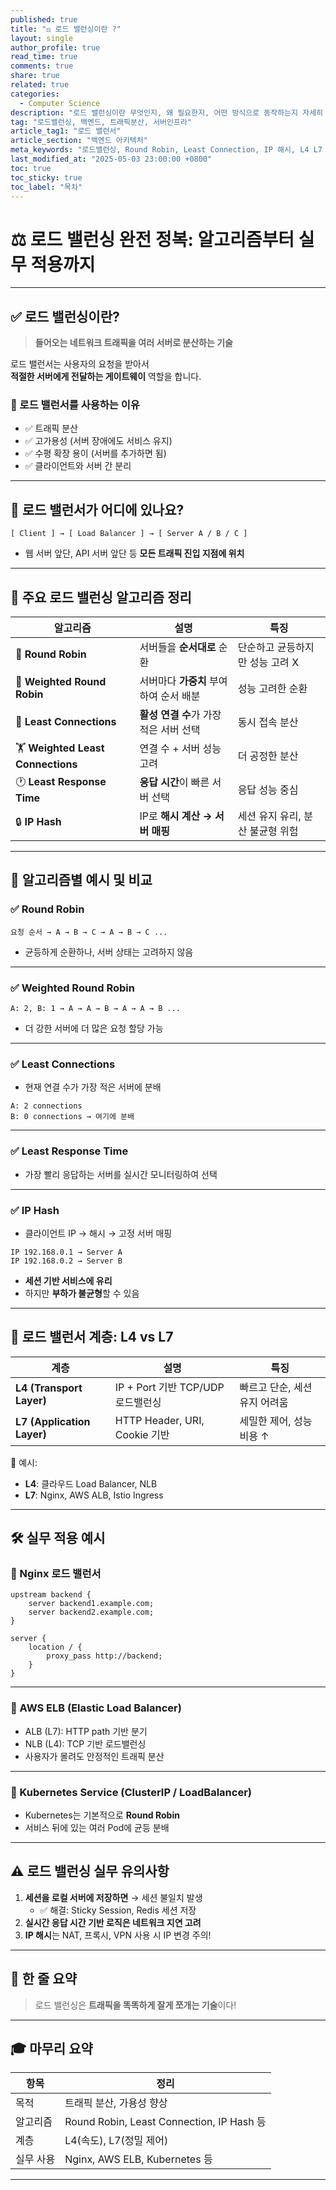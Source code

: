 ```yaml
---
published: true
title: "⚖️ 로드 밸런싱이란 ?"
layout: single
author_profile: true
read_time: true
comments: true
share: true
related: true
categories:
  - Computer Science
description: "로드 밸런싱이란 무엇인지, 왜 필요한지, 어떤 방식으로 동작하는지 자세히 알아봅니다. 백엔드 기본기 강화!"
tag: "로드밸런싱, 백엔드, 트래픽분산, 서버인프라"
article_tag1: "로드 밸런서"
article_section: "백엔드 아키텍처"
meta_keywords: "로드밸런싱, Round Robin, Least Connection, IP 해시, L4 L7 차이"
last_modified_at: "2025-05-03 23:00:00 +0800"
toc: true
toc_sticky: true
toc_label: "목차"
---
```


# ⚖️ 로드 밸런싱 완전 정복: 알고리즘부터 실무 적용까지

---

## ✅ 로드 밸런싱이란?

> **들어오는 네트워크 트래픽을 여러 서버로 분산하는 기술**

로드 밸런서는 사용자의 요청을 받아서  
**적절한 서버에게 전달하는 게이트웨이** 역할을 합니다.

### 📍 로드 밸런서를 사용하는 이유

- ✅ 트래픽 분산
- ✅ 고가용성 (서버 장애에도 서비스 유지)
- ✅ 수평 확장 용이 (서버를 추가하면 됨)
- ✅ 클라이언트와 서버 간 분리

---

## 🧠 로드 밸런서가 어디에 있나요?

```
[ Client ] → [ Load Balancer ] → [ Server A / B / C ]
```

- 웹 서버 앞단, API 서버 앞단 등 **모든 트래픽 진입 지점에 위치**

---

## 🧪 주요 로드 밸런싱 알고리즘 정리

| 알고리즘                          | 설명                                   | 특징                             |
| --------------------------------- | -------------------------------------- | -------------------------------- |
| 🎲 **Round Robin**                | 서버들을 **순서대로** 순환             | 단순하고 균등하지만 성능 고려 X  |
| 🎯 **Weighted Round Robin**       | 서버마다 **가중치** 부여하여 순서 배분 | 성능 고려한 순환                 |
| 🧮 **Least Connections**          | **활성 연결 수**가 가장 적은 서버 선택 | 동시 접속 분산                   |
| 🏋️ **Weighted Least Connections** | 연결 수 + 서버 성능 고려               | 더 공정한 분산                   |
| 🕐 **Least Response Time**        | **응답 시간**이 빠른 서버 선택         | 응답 성능 중심                   |
| 🔒 **IP Hash**                    | IP로 **해시 계산 → 서버 매핑**         | 세션 유지 유리, 분산 불균형 위험 |

---

## 🎯 알고리즘별 예시 및 비교

### ✅ Round Robin

```text
요청 순서 → A → B → C → A → B → C ...
```

- 균등하게 순환하나, 서버 상태는 고려하지 않음

---

### ✅ Weighted Round Robin

```text
A: 2, B: 1 → A → A → B → A → A → B ...
```

- 더 강한 서버에 더 많은 요청 할당 가능

---

### ✅ Least Connections

- 현재 연결 수가 가장 적은 서버에 분배

```text
A: 2 connections
B: 0 connections → 여기에 분배
```

---

### ✅ Least Response Time

- 가장 빨리 응답하는 서버를 실시간 모니터링하여 선택

---

### ✅ IP Hash

- 클라이언트 IP → 해시 → 고정 서버 매핑

```text
IP 192.168.0.1 → Server A
IP 192.168.0.2 → Server B
```

- **세션 기반 서비스에 유리**
- 하지만 **부하가 불균형**할 수 있음

---

## 🧱 로드 밸런서 계층: L4 vs L7

| 계층                       | 설명                              | 특징                          |
| -------------------------- | --------------------------------- | ----------------------------- |
| **L4 (Transport Layer)**   | IP + Port 기반 TCP/UDP 로드밸런싱 | 빠르고 단순, 세션 유지 어려움 |
| **L7 (Application Layer)** | HTTP Header, URI, Cookie 기반     | 세밀한 제어, 성능 비용 ↑      |

📌 예시:

- **L4**: 클라우드 Load Balancer, NLB
- **L7**: Nginx, AWS ALB, Istio Ingress

---

## 🛠 실무 적용 예시

### 🔸 Nginx 로드 밸런서

```nginx
upstream backend {
    server backend1.example.com;
    server backend2.example.com;
}

server {
    location / {
        proxy_pass http://backend;
    }
}
```

---

### 🔸 AWS ELB (Elastic Load Balancer)

- ALB (L7): HTTP path 기반 분기
- NLB (L4): TCP 기반 로드밸런싱
- 사용자가 몰려도 안정적인 트래픽 분산

---

### 🔸 Kubernetes Service (ClusterIP / LoadBalancer)

- Kubernetes는 기본적으로 **Round Robin**
- 서비스 뒤에 있는 여러 Pod에 균등 분배

---

## ⚠️ 로드 밸런싱 실무 유의사항

1. **세션을 로컬 서버에 저장하면** → 세션 불일치 발생
   - ✅ 해결: Sticky Session, Redis 세션 저장
2. **실시간 응답 시간 기반 로직은 네트워크 지연 고려**
3. **IP 해시**는 NAT, 프록시, VPN 사용 시 IP 변경 주의!

---

## 🧠 한 줄 요약

> 로드 밸런싱은 **트래픽을 똑똑하게 잘게 쪼개는 기술**이다!

---

## 🎓 마무리 요약

| 항목      | 정리                                      |
| --------- | ----------------------------------------- |
| 목적      | 트래픽 분산, 가용성 향상                  |
| 알고리즘  | Round Robin, Least Connection, IP Hash 등 |
| 계층      | L4(속도), L7(정밀 제어)                   |
| 실무 사용 | Nginx, AWS ELB, Kubernetes 등             |

---
